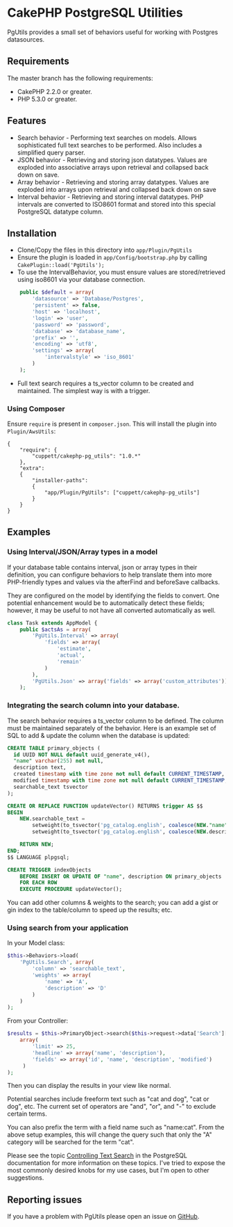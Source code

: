 # CakePHP PostgreSQL Utilities

PgUtils provides a small set of behaviors useful for working with Postgres datasources.

## Requirements

The master branch has the following requirements:

* CakePHP 2.2.0 or greater.
* PHP 5.3.0 or greater.

## Features

* Search behavior - Performing text searches on models. Allows sophisticated full text searches to be
performed. Also includes a simplified query parser.
* JSON behavior - Retrieving and storing json datatypes. Values are exploded into associative arrays upon
retrieval and collapsed back down on save.
* Array behavior - Retrieving and storing array datatypes. Values are exploded into arrays upon retrieval
and collapsed back down on save
* Interval behavior - Retrieving and storing interval datatypes. PHP intervals are converted to ISO8601 format
and stored into this special PostgreSQL datatype column.

## Installation

* Clone/Copy the files in this directory into `app/Plugin/PgUtils`
* Ensure the plugin is loaded in `app/Config/bootstrap.php` by calling `CakePlugin::load('PgUtils');`
* To use the IntervalBehavior, you must ensure values are stored/retrieved using iso8601 via your database connection.

```php
	public $default = array(
		'datasource' => 'Database/Postgres',
		'persistent' => false,
		'host' => 'localhost',
		'login' => 'user',
		'password' => 'password',
		'database' => 'database_name',
		'prefix' => '',
		'encoding' => 'utf8',
		'settings' => array(
			'intervalstyle' => 'iso_8601'
		)		
	);
```

* Full text search requires a ts_vector column to be created and maintained. The simplest way
is with a trigger.  

### Using Composer

Ensure `require` is present in `composer.json`. This will install the plugin into `Plugin/AwsUtils`:

```
{
    "require": {
        "cuppett/cakephp-pg_utils": "1.0.*"
    },
    "extra":
	{
	    "installer-paths":
	    {
	        "app/Plugin/PgUtils": ["cuppett/cakephp-pg_utils"]
	    }
	}       
}
```

## Examples

### Using Interval/JSON/Array types in a model

If your database table contains interval, json or array types in their definition, you can configure behaviors to help translate them into more PHP-friendly types and values via the afterFind and beforeSave callbacks.

They are configured on the model by identifying the fields to convert. One potential enhancement would be to automatically detect these fields; however, it may be useful to not have all converted automatically as well.

```php
class Task extends AppModel {
    public $actsAs = array(
        'PgUtils.Interval' => array(
            'fields' => array(
                'estimate',
                'actual',
                'remain'
            )
        ),
        'PgUtils.Json' => array('fields' => array('custom_attributes'))
    );
```

### Integrating the search column into your database.

The search behavior requires a ts_vector column to be defined. The column must be maintained separately
of the behavior. Here is an example set of SQL to add & update the column when the database
is updated:

```sql
CREATE TABLE primary_objects (
  id UUID NOT NULL default uuid_generate_v4(),
  "name" varchar(255) not null,
  description text,
  created timestamp with time zone not null default CURRENT_TIMESTAMP,
  modified timestamp with time zone not null default CURRENT_TIMESTAMP,
  searchable_text tsvector
);

CREATE OR REPLACE FUNCTION updateVector() RETURNS trigger AS $$
BEGIN
	NEW.searchable_text = 
		setweight(to_tsvector('pg_catalog.english', coalesce(NEW."name", '')), 'A') ||
		setweight(to_tsvector('pg_catalog.english', coalesce(NEW.description, '')), 'D');

	RETURN NEW;	
END;
$$ LANGUAGE plpgsql;

CREATE TRIGGER indexObjects
	BEFORE INSERT OR UPDATE OF "name", description ON primary_objects
	FOR EACH ROW
	EXECUTE PROCEDURE updateVector();
```

You can add other columns & weights to the search; you can add a gist or gin index to the table/column to
speed up the results; etc.

### Using search from your application

In your Model class:

```php
$this->Behaviors->load(
    'PgUtils.Search', array(
        'column' => 'searchable_text',
        'weights' => array(
            'name' => 'A',
            'description' => 'D'
        )
    )
);
```

From your Controller:

```php
$results = $this->PrimaryObject->search($this->request->data['Search']['query'],
    array(
        'limit' => 25,
        'headline' => array('name', 'description'),
        'fields' => array('id', 'name', 'description', 'modified')
     )
);
```

Then you can display the results in your view like normal.

Potential searches include freeform text such as "cat and dog", "cat or dog", etc. The current set of 
operators are "and", "or", and "-" to exclude certain terms.

You can also prefix the term with a field name such as "name:cat". From the above setup examples, this 
will change the query such that only the "A" category will be searched for the term "cat". 

Please see the topic [Controlling Text Search][text_search] in the PostgreSQL documentation for more
information on these topics. I've tried to expose the most commonly desired knobs for my use cases, but
I'm open to other suggestions.

## Reporting issues

If you have a problem with PgUtils please open an issue on [GitHub][issues].

[text_search]: http://www.postgresql.org/docs/9.4/static/textsearch-controls.html
[issues]: https://github.com/cuppett/cakephp-pg_utils/issues
